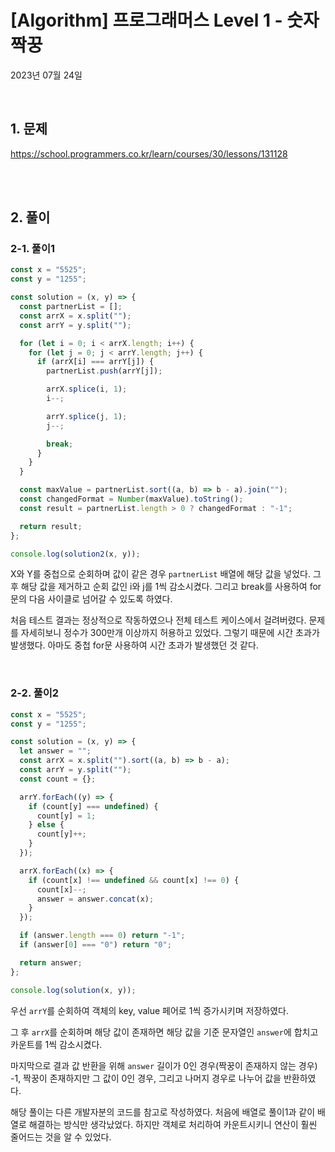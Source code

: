 # **[Algorithm] 프로그래머스 Level 1 - 숫자 짝꿍**

2023년 07월 24일

<br>

## **1. 문제**

<a href="https://school.programmers.co.kr/learn/courses/30/lessons/131128" target='_blank'>https://school.programmers.co.kr/learn/courses/30/lessons/131128</a>

<br>
<br>

## **2. 풀이**

### **2-1. 풀이1**

```jsx
const x = "5525";
const y = "1255";

const solution = (x, y) => {
  const partnerList = [];
  const arrX = x.split("");
  const arrY = y.split("");

  for (let i = 0; i < arrX.length; i++) {
    for (let j = 0; j < arrY.length; j++) {
      if (arrX[i] === arrY[j]) {
        partnerList.push(arrY[j]);

        arrX.splice(i, 1);
        i--;

        arrY.splice(j, 1);
        j--;

        break;
      }
    }
  }

  const maxValue = partnerList.sort((a, b) => b - a).join("");
  const changedFormat = Number(maxValue).toString();
  const result = partnerList.length > 0 ? changedFormat : "-1";

  return result;
};

console.log(solution2(x, y));
```

X와 Y를 중첩으로 순회하며 값이 같은 경우 `partnerList` 배열에 해당 값을 넣었다.
그 후 해당 값을 제거하고 순회 값인 i와 j를 1씩 감소시켰다.
그리고 break를 사용하여 for문의 다음 사이클로 넘어갈 수 있도록 하였다.

처음 테스트 결과는 정상적으로 작동하였으나 전체 테스트 케이스에서 걸려버렸다.
문제를 자세히보니 정수가 300만개 이상까지 허용하고 있었다. 그렇기 때문에 시간 초과가 발생했다.
아마도 중첩 for문 사용하여 시간 초과가 발생했던 것 같다.

<br>

### **2-2. 풀이2**

```jsx
const x = "5525";
const y = "1255";

const solution = (x, y) => {
  let answer = "";
  const arrX = x.split("").sort((a, b) => b - a);
  const arrY = y.split("");
  const count = {};

  arrY.forEach((y) => {
    if (count[y] === undefined) {
      count[y] = 1;
    } else {
      count[y]++;
    }
  });

  arrX.forEach((x) => {
    if (count[x] !== undefined && count[x] !== 0) {
      count[x]--;
      answer = answer.concat(x);
    }
  });

  if (answer.length === 0) return "-1";
  if (answer[0] === "0") return "0";

  return answer;
};

console.log(solution(x, y));
```

우선 `arrY`를 순회하여 객체의 key, value 페어로 1씩 증가시키며 저장하였다.

그 후 `arrX`를 순회하며 해당 값이 존재하면 해당 값을 기준 문자열인 `answer`에 합치고 카운트를 1씩 감소시켰다.

마지막으로 결과 값 반환을 위해 `answer` 길이가 0인 경우(짝꿍이 존재하지 않는 경우) -1, 짝꿍이 존재하지만 그 값이 0인 경우, 그리고 나머지 경우로 나누어 값을 반환하였다.

해당 풀이는 다른 개발자분의 코드를 참고로 작성하였다. 처음에 배열로 풀이1과 같이 배열로 해결하는 방식만 생각났었다. 하지만 객체로 처리하여 카운트시키니 연산이 훨씬 줄어드는 것을 알 수 있었다.

<br>
